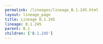 ```yaml
---
permalink: /lineages/lineage_B.1.245.html
layout: lineage_page
title: Lineage B.1.245
lineage: B.1.245
parent: B.1
children: ['B.1.245']
---
```

